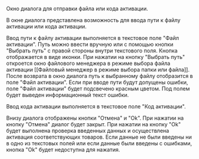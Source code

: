 Окно диалога для отправки файла или кода активации.

В окне диалога представлена возможность для ввода пути к файлу активации или кода активации.

Ввод пути к файлу активации выполняется в текстовое поле "Файл активации". Путь можно ввести вручную или с помощью кнопки "Выбрать путь" с правой стороны внутри текстового поля. Кнопка отображается в виде иконки. При нажатии на кнопку "Выбрать путь" откроется окно файлового менеджера в режиме выбора файла активации [[Файловый менеджер в режиме выбора папки или файла]]. После возврата в окно диалога путь к выбранному файлу отобразится в поле "Файл активации". Если при вводе пути будут допущены ошибки, поле "Файл активации" будет подсвечено красным цветом. Под полем будет выведен информационный текст ошибки.

Ввод кода активации выполняется в текстовое поле "Код активации".

Внизу диалога отображены кнопки "Отмена" и "Ok".
При нажатии на кнопку "Отмена" диалог будет закрыт.
При нажатии на кнопку "Ok" будет выполнена проверка введенных данных и осуществлена активация соответствующих товаров.
Если данные не были введены ни в одно из текстовых полей или если данные были введены с ошибками, кнопка "Ok" будет недоступна для нажатия.